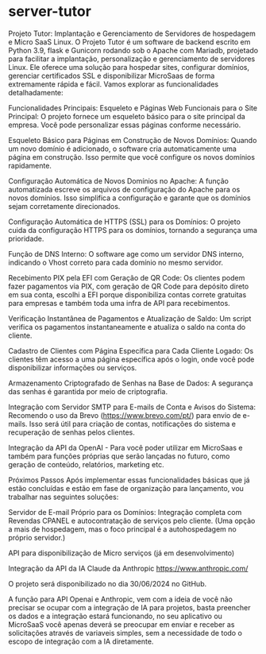 # server-tutor
Projeto Tutor: Implantação e Gerenciamento de Servidores de hospedagem e Micro SaaS Linux.
O Projeto Tutor é um software de backend escrito em Python 3.9, flask e Gunicorn rodando sob o Apache com Mariadb, projetado para facilitar a implantação, personalização e gerenciamento de servidores Linux. Ele oferece uma solução para hospedar sites, configurar domínios, gerenciar certificados SSL e disponibilizar MicroSaas de forma extremamente rápida e fácil. Vamos explorar as funcionalidades detalhadamente:

Funcionalidades Principais:
Esqueleto e Páginas Web Funcionais para o Site Principal: O projeto fornece um esqueleto básico para o site principal da empresa. Você pode personalizar essas páginas conforme necessário.

Esqueleto Básico para Páginas em Construção de Novos Domínios: Quando um novo domínio é adicionado, o software cria automaticamente uma página em construção. Isso permite que você configure os novos domínios rapidamente.

Configuração Automática de Novos Domínios no Apache: A função automatizada escreve os arquivos de configuração do Apache para os novos domínios. Isso simplifica a configuração e garante que os domínios sejam corretamente direcionados.

Configuração Automática de HTTPS (SSL) para os Domínios: O projeto cuida da configuração HTTPS para os domínios, tornando a segurança uma prioridade.

Função de DNS Interno: O software age como um servidor DNS interno, indicando o Vhost correto para cada domínio no mesmo servidor.

Recebimento PIX pela EFI com Geração de QR Code: Os clientes podem fazer pagamentos via PIX, com geração de QR Code para depósito direto em sua conta, escolhi a EFI porque disponibiliza contas correte gratuitas para empresas e também toda uma infra de API para recebimentos.

Verificação Instantânea de Pagamentos e Atualização de Saldo: Um script verifica os pagamentos instantaneamente e atualiza o saldo na conta do cliente.

Cadastro de Clientes com Página Específica para Cada Cliente Logado: Os clientes têm acesso a uma página específica após o login, onde você pode disponibilizar informações ou serviços.

Armazenamento Criptografado de Senhas na Base de Dados: A segurança das senhas é garantida por meio de criptografia.

Integração com Servidor SMTP para E-mails de Conta e Avisos do Sistema: Recomendo o uso da Brevo (https://www.brevo.com/pt/) para envio de e-mails. Isso será útil para criação de contas, notificações do sistema e recuperação de senhas pelos clientes.

Integração da API da OpenAI - Para você poder utilizar em MicroSaas e também para funções próprias que serão lançadas no futuro, como geração de conteúdo, relatórios, marketing etc.

Próximos Passos Após implementar essas funcionalidades básicas que já estão concluídas e estão em fase de organização para lançamento, vou trabalhar nas seguintes soluções:

Servidor de E-mail Próprio para os Domínios: Integração completa com Revendas CPANEL e
autocontratação de serviços pelo cliente. (Uma opção a mais de hospedagem, mas o foco principal é a autohospedagem no próprio servidor.)

API para disponibilização de Micro serviços (já em desenvolvimento)

Integração da API da IA Claude da Anthropic https://www.anthropic.com/

O projeto será disponibilizado no dia 30/06/2024 no GitHub.

A função para API Openai e Anthropic, vem com a ideia de você não precisar se ocupar com a integração de IA para projetos, basta preencher os dados e a integração estará funcionando, no seu aplicativo ou MicroSaaS você apenas deverá se preocupar em enviar e receber as solicitações através de variaveis simples, sem a necessidade de todo o escopo de integração com a IA diretamente.
